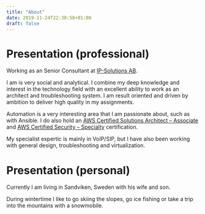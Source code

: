 ```yaml
---
title: "About"
date: 2019-11-24T22:30:58+01:00
draft: false
---
```


# Presentation (professional)

Working as an Senior Consultant at [IP-Solutions AB](https://www.ip-solutions.se).

I am is very social and analytical. I combine my deep knowledge and interest in the technology field with an excellent ability to work as an architect and troubleshooting system. I am result oriented and driven by ambition to deliver high quality in my assignments.

Automation is a very interesting area that I am passionate about, such as with Ansible. I do also hold an [AWS Certified Solutions Architect – Associate](https://www.youracclaim.com/earner/earned/badge/3da50b76-f399-4a62-b8bc-209f855fa6ad) and [AWS Certified Security – Specialty](https://www.youracclaim.com/badges/4df688ef-4486-412a-8779-7b0e266e0974) certification.

My specialist expertic is mainly in VoIP/SIP, but I have also been working with general design, troubleshooting and virtualization.

# Presentation (personal)

Currently I am living in Sandviken, Sweden with his wife and son.

During wintertime I like to go skiing the slopes, go ice fishing or take a trip into the mountains with a snowmobile.
